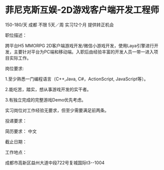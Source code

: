 # 菲尼克斯互娱-2D游戏客户端开发工程师

150-180/天 成都 不限 5天／周 实习12个月 提供转正机会

职位描述：



跨平台H5 MMORPG 2D客户端游戏开发/微信小游戏开发，使用Laya引擎进行开发，主要针对平台为PC端和移动端。入职后由经验丰富的开发人员一带一进入项目实际工作。



岗位要求:



1.至少熟悉一门编程语言（C++,Java, C#，ActionScript, JavaScript等）。

2.能吃苦，踏实，想从事游戏开发的实干者。

3.有独立完成的完整游戏Demo优先考虑。



实习岗位对工作经验无要求，但至少需要满足前两条。





投递要求：

简历要求： 中文

截止日期：

工作地点：

成都市高新区益州大道中段722号复城国际t3--1004